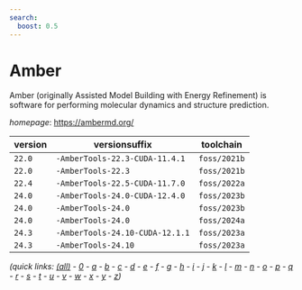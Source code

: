 ```yaml
---
search:
  boost: 0.5
---
```

# Amber

Amber (originally Assisted Model Building with Energy Refinement) is software for performing  molecular dynamics and structure prediction.

*homepage*: <https://ambermd.org/>

version | versionsuffix | toolchain
--------|---------------|----------
``22.0`` | ``-AmberTools-22.3-CUDA-11.4.1`` | ``foss/2021b``
``22.0`` | ``-AmberTools-22.3`` | ``foss/2021b``
``22.4`` | ``-AmberTools-22.5-CUDA-11.7.0`` | ``foss/2022a``
``24.0`` | ``-AmberTools-24.0-CUDA-12.4.0`` | ``foss/2023b``
``24.0`` | ``-AmberTools-24.0`` | ``foss/2023b``
``24.0`` | ``-AmberTools-24.0`` | ``foss/2024a``
``24.3`` | ``-AmberTools-24.10-CUDA-12.1.1`` | ``foss/2023a``
``24.3`` | ``-AmberTools-24.10`` | ``foss/2023a``


*(quick links: [(all)](../index.md) - [0](../0/index.md) - [a](../a/index.md) - [b](../b/index.md) - [c](../c/index.md) - [d](../d/index.md) - [e](../e/index.md) - [f](../f/index.md) - [g](../g/index.md) - [h](../h/index.md) - [i](../i/index.md) - [j](../j/index.md) - [k](../k/index.md) - [l](../l/index.md) - [m](../m/index.md) - [n](../n/index.md) - [o](../o/index.md) - [p](../p/index.md) - [q](../q/index.md) - [r](../r/index.md) - [s](../s/index.md) - [t](../t/index.md) - [u](../u/index.md) - [v](../v/index.md) - [w](../w/index.md) - [x](../x/index.md) - [y](../y/index.md) - [z](../z/index.md))*


